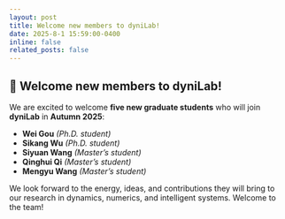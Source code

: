 ```yaml
---
layout: post
title: Welcome new members to dyniLab!
date: 2025-8-1 15:59:00-0400
inline: false
related_posts: false
---
```


## 🎉 Welcome new members to dyniLab!

We are excited to welcome **five new graduate students** who will join **dyniLab** in **Autumn 2025**:

- **Wei Gou** *(Ph.D. student)*  
- **Sikang Wu** *(Ph.D. student)*  
- **Siyuan Wang** *(Master’s student)*  
- **Qinghui Qi** *(Master’s student)*  
- **Mengyu Wang** *(Master’s student)*  

We look forward to the energy, ideas, and contributions they will bring to our research in dynamics, numerics, and intelligent systems. Welcome to the team!

